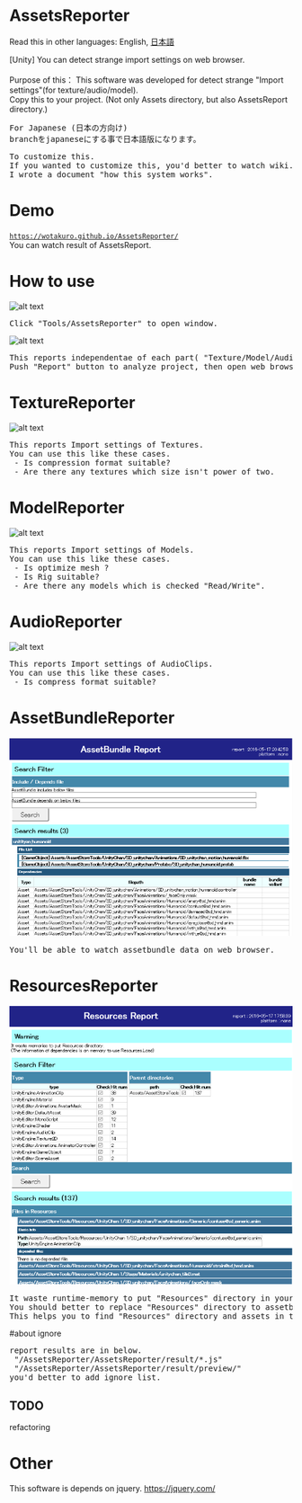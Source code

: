 # AssetsReporter

Read this in other languages: English, [日本語](README.ja.md)<br />

[Unity] You can detect strange import settings on web browser.<br />
<br />
Purpose of this： This software was developed for detect strange "Import settings"(for texture/audio/model).<br />
Copy this to your project.
(Not only Assets directory, but also AssetsReport directory.)

<pre>For Japanese (日本の方向け)
branchをjapaneseにする事で日本語版になります。
</pre>

<pre>To customize this.
If you wanted to customize this, you'd better to watch wiki.
I wrote a document "how this system works".
</pre>

# Demo
[`https://wotakuro.github.io/AssetsReporter/`](https://wotakuro.github.io/AssetsReporter/)<br />
You can watch result of AssetsReport.


# How to use
![alt text](doc/image/menu.png)
<pre>
Click "Tools/AssetsReporter" to open window.
</pre>

![alt text](doc/image/reporterWindow.png)
<pre>
This reports independentae of each part( "Texture/Model/Audio").
Push "Report" button to analyze project, then open web browser.
</pre>


# TextureReporter
![alt text](doc/image/textureReporter.png)
<pre>
This reports Import settings of Textures.
You can use this like these cases.
 - Is compression format suitable?
 - Are there any textures which size isn't power of two.
</pre>

# ModelReporter
![alt text](doc/image/modelReporter.png)
<pre>
This reports Import settings of Models.
You can use this like these cases.
 - Is optimize mesh ?
 - Is Rig suitable?
 - Are there any models which is checked "Read/Write".
</pre>

# AudioReporter
![alt text](doc/image/audioReporter.png)
<pre>
This reports Import settings of AudioClips.
You can use this like these cases.
 - Is compress format suitable?
</pre>

# AssetBundleReporter
![alt text](doc/image/ReporterAb.png)
<pre>
You'll be able to watch assetbundle data on web browser.
</pre>

# ResourcesReporter
![alt text](doc/image/ResourcesReporter.png)
<pre>
It waste runtime-memory to put "Resources" directory in your project.
You should better to replace "Resources" directory to assetbundle.
This helps you to find "Resources" directory and assets in the directory.
</pre>

#about ignore
<pre>
report results are in below.
 "/AssetsReporter/AssetsReporter/result/*.js"
 "/AssetsReporter/AssetsReporter/result/preview/"
you'd better to add ignore list.
</pre>


## TODO
refactoring<br/>

# Other
This software is depends on jquery.
https://jquery.com/
